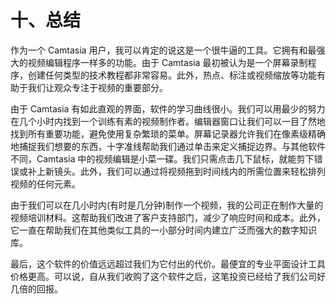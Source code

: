# 十、总结

作为一个 Camtasia 用户，我可以肯定的说这是一个很牛逼的工具。它拥有和最强大的视频编辑程序一样多的功能。由于 Camtasia 最初被认为是一个屏幕录制程序，创建任何类型的技术教程都非常容易。此外，热点、标注或视频缩放等功能有助于我们让观众专注于视频的重要部分。

由于 Camtasia 有如此直观的界面，软件的学习曲线很小。我们可以用最少的努力在几个小时内找到一个训练有素的视频制作者。编辑器窗口让我们可以一目了然地找到所有重要功能，避免使用复杂繁琐的菜单。屏幕记录器允许我们在像素级精确地捕捉我们想要的东西，十字准线帮助我们通过单击来定义捕捉边界。与其他软件不同，Camtasia 中的视频编辑是小菜一碟。我们只需点击几下鼠标，就能剪下错误或补上新镜头。此外，我们可以通过将视频拖到时间线内的所需位置来轻松排列视频的任何元素。

由于我们可以在几小时内(有时是几分钟)制作一个视频，我的公司正在制作大量的视频培训材料。这帮助我们改进了客户支持部门，减少了响应时间和成本。此外，它一直在帮助我们在其他类似工具的一小部分时间内建立广泛而强大的数字知识库。

最后，这个软件的价值远远超过我们为它付出的代价。最便宜的专业平面设计工具价格更高。可以说，自从我们收购了这个软件之后，这笔投资已经给了我们公司好几倍的回报。